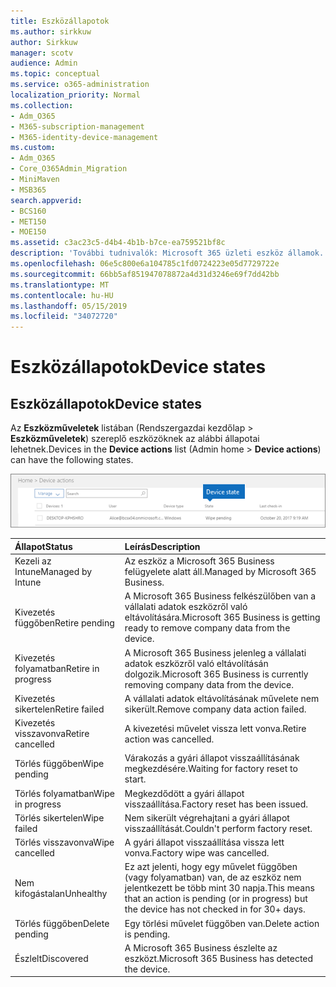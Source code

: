 ```yaml
---
title: Eszközállapotok
ms.author: sirkkuw
author: Sirkkuw
manager: scotv
audience: Admin
ms.topic: conceptual
ms.service: o365-administration
localization_priority: Normal
ms.collection:
- Adm_O365
- M365-subscription-management
- M365-identity-device-management
ms.custom:
- Adm_O365
- Core_O365Admin_Migration
- MiniMaven
- MSB365
search.appverid:
- BCS160
- MET150
- MOE150
ms.assetid: c3ac23c5-d4b4-4b1b-b7ce-ea759521bf8c
description: 'További tudnivalók: Microsoft 365 üzleti eszköz államok.'
ms.openlocfilehash: 06e5c800e6a104785c1fd0724223e05d7729722e
ms.sourcegitcommit: 66bb5af851947078872a4d31d3246e69f7dd42bb
ms.translationtype: MT
ms.contentlocale: hu-HU
ms.lasthandoff: 05/15/2019
ms.locfileid: "34072720"
---
```

# <a name="device-states"></a><span data-ttu-id="bbc9e-103">Eszközállapotok</span><span class="sxs-lookup"><span data-stu-id="bbc9e-103">Device states</span></span>

## <a name="device-states"></a><span data-ttu-id="bbc9e-104">Eszközállapotok</span><span class="sxs-lookup"><span data-stu-id="bbc9e-104">Device states</span></span>

<span data-ttu-id="bbc9e-105">Az **Eszközműveletek** listában (Rendszergazdai kezdőlap \> **Eszközműveletek**) szereplő eszközöknek az alábbi állapotai lehetnek.</span><span class="sxs-lookup"><span data-stu-id="bbc9e-105">Devices in the **Device actions** list (Admin home \> **Device actions**) can have the following states.</span></span>
  
![In the Device actions list, you can see the Devices states.](media/a621c47e-45d9-4e1a-beb9-c03254d40c1d.png)
  
|<span data-ttu-id="bbc9e-107">**Állapot**</span><span class="sxs-lookup"><span data-stu-id="bbc9e-107">**Status**</span></span>|<span data-ttu-id="bbc9e-108">**Leírás**</span><span class="sxs-lookup"><span data-stu-id="bbc9e-108">**Description**</span></span>|
|:-----|:-----|
|<span data-ttu-id="bbc9e-109">Kezeli az Intune</span><span class="sxs-lookup"><span data-stu-id="bbc9e-109">Managed by Intune</span></span>  <br/> |<span data-ttu-id="bbc9e-110">Az eszköz a Microsoft 365 Business felügyelete alatt áll.</span><span class="sxs-lookup"><span data-stu-id="bbc9e-110">Managed by Microsoft 365 Business.</span></span>  <br/> |
|<span data-ttu-id="bbc9e-111">Kivezetés függőben</span><span class="sxs-lookup"><span data-stu-id="bbc9e-111">Retire pending</span></span>  <br/> |<span data-ttu-id="bbc9e-112">A Microsoft 365 Business felkészülőben van a vállalati adatok eszközről való eltávolítására.</span><span class="sxs-lookup"><span data-stu-id="bbc9e-112">Microsoft 365 Business is getting ready to remove company data from the device.</span></span>  <br/> |
|<span data-ttu-id="bbc9e-113">Kivezetés folyamatban</span><span class="sxs-lookup"><span data-stu-id="bbc9e-113">Retire in progress</span></span>  <br/> |<span data-ttu-id="bbc9e-114">A Microsoft 365 Business jelenleg a vállalati adatok eszközről való eltávolításán dolgozik.</span><span class="sxs-lookup"><span data-stu-id="bbc9e-114">Microsoft 365 Business is currently removing company data from the device.</span></span>  <br/> |
|<span data-ttu-id="bbc9e-115">Kivezetés sikertelen</span><span class="sxs-lookup"><span data-stu-id="bbc9e-115">Retire failed</span></span>  <br/> | <span data-ttu-id="bbc9e-116">A vállalati adatok eltávolításának művelete nem sikerült.</span><span class="sxs-lookup"><span data-stu-id="bbc9e-116">Remove company data action failed.</span></span>  <br/> |
|<span data-ttu-id="bbc9e-117">Kivezetés visszavonva</span><span class="sxs-lookup"><span data-stu-id="bbc9e-117">Retire cancelled</span></span>  <br/> |<span data-ttu-id="bbc9e-118">A kivezetési művelet vissza lett vonva.</span><span class="sxs-lookup"><span data-stu-id="bbc9e-118">Retire action was cancelled.</span></span>  <br/> |
|<span data-ttu-id="bbc9e-119">Törlés függőben</span><span class="sxs-lookup"><span data-stu-id="bbc9e-119">Wipe pending</span></span>  <br/> |<span data-ttu-id="bbc9e-120">Várakozás a gyári állapot visszaállításának megkezdésére.</span><span class="sxs-lookup"><span data-stu-id="bbc9e-120">Waiting for factory reset to start.</span></span>  <br/> |
|<span data-ttu-id="bbc9e-121">Törlés folyamatban</span><span class="sxs-lookup"><span data-stu-id="bbc9e-121">Wipe in progress</span></span>  <br/> |<span data-ttu-id="bbc9e-122">Megkezdődött a gyári állapot visszaállítása.</span><span class="sxs-lookup"><span data-stu-id="bbc9e-122">Factory reset has been issued.</span></span>  <br/> |
|<span data-ttu-id="bbc9e-123">Törlés sikertelen</span><span class="sxs-lookup"><span data-stu-id="bbc9e-123">Wipe failed</span></span>  <br/> |<span data-ttu-id="bbc9e-124">Nem sikerült végrehajtani a gyári állapot visszaállítását.</span><span class="sxs-lookup"><span data-stu-id="bbc9e-124">Couldn't perform factory reset.</span></span>  <br/> |
|<span data-ttu-id="bbc9e-125">Törlés visszavonva</span><span class="sxs-lookup"><span data-stu-id="bbc9e-125">Wipe cancelled</span></span>  <br/> |<span data-ttu-id="bbc9e-126">A gyári állapot visszaállítása vissza lett vonva.</span><span class="sxs-lookup"><span data-stu-id="bbc9e-126">Factory wipe was cancelled.</span></span>  <br/> |
|<span data-ttu-id="bbc9e-127">Nem kifogástalan</span><span class="sxs-lookup"><span data-stu-id="bbc9e-127">Unhealthy</span></span>  <br/> |<span data-ttu-id="bbc9e-128">Ez azt jelenti, hogy egy művelet függőben (vagy folyamatban) van, de az eszköz nem jelentkezett be több mint 30 napja.</span><span class="sxs-lookup"><span data-stu-id="bbc9e-128">This means that an action is pending (or in progress) but the device has not checked in for 30+ days.</span></span>  <br/> |
|<span data-ttu-id="bbc9e-129">Törlés függőben</span><span class="sxs-lookup"><span data-stu-id="bbc9e-129">Delete pending</span></span>  <br/> |<span data-ttu-id="bbc9e-130">Egy törlési művelet függőben van.</span><span class="sxs-lookup"><span data-stu-id="bbc9e-130">Delete action is pending.</span></span>  <br/> |
|<span data-ttu-id="bbc9e-131">Észlelt</span><span class="sxs-lookup"><span data-stu-id="bbc9e-131">Discovered</span></span>  <br/> |<span data-ttu-id="bbc9e-132">A Microsoft 365 Business észlelte az eszközt.</span><span class="sxs-lookup"><span data-stu-id="bbc9e-132">Microsoft 365 Business has detected the device.</span></span>  <br/> |
   
